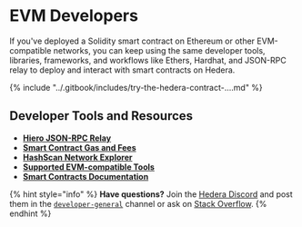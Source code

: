 # EVM Developers

If you've deployed a Solidity smart contract on Ethereum or other EVM-compatible networks, you can keep using the same developer tools, libraries, frameworks, and workflows like Ethers, Hardhat, and JSON-RPC relay to deploy and interact with smart contracts on Hedera.

{% include "../.gitbook/includes/try-the-hedera-contract-....md" %}

## Developer Tools and Resources

* [**Hiero JSON-RPC Relay**](https://docs.hedera.com/hedera/core-concepts/smart-contracts/json-rpc-relay)
* [**Smart Contract Gas and Fees**](https://docs.hedera.com/hedera/core-concepts/smart-contracts/gas-and-fees)
* [**HashScan Network Explorer**](https://hashscan.io/)
* [**Supported EVM-compatible Tools**](https://github.com/hiero-ledger/hiero-json-rpc-relay/tree/main/tools)
* [**Smart Contracts Documentation**](../core-concepts/smart-contracts/)

{% hint style="info" %}
**Have questions?** Join the [Hedera Discord](https://hedera.com/discord) and post them in the [`developer-general`](https://discord.com/channels/373889138199494658/373889138199494660) channel or ask on [Stack Overflow](https://stackoverflow.com/questions/tagged/hedera-hashgraph).
{% endhint %}
